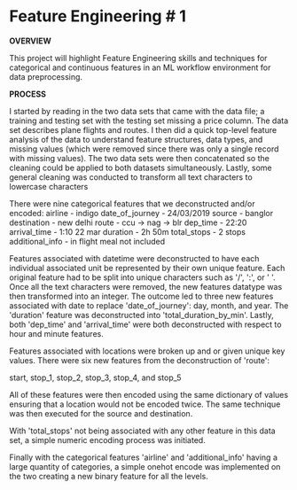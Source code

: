 # Feature Engineering # 1
**OVERVIEW**

This project will highlight Feature Engineering skills and techniques for categorical and continuous features in an ML workflow environment for data preprocessing.

**PROCESS**

I started by reading in the two data sets that came with the data file; a training and testing set with the testing set missing a price column. The data set describes plane flights and routes. I then did a quick top-level feature analysis of the data to understand feature structures, data types, and missing values (which were removed since there was only a single record with missing values). The two data sets were then concatenated so the cleaning could be applied to both datasets simultaneously. Lastly, some general cleaning was conducted to transform all text characters to lowercase characters

There were nine categorical features that we deconstructed and/or encoded:
airline - indigo
date_of_journey - 24/03/2019
source - banglor
destination - new delhi
route - ccu -> nag -> blr
dep_time - 22:20
arrival_time - 1:10 22 mar
duration - 2h 50m
total_stops - 2 stops
additional_info - in flight meal not included

Features associated with datetime were deconstructed to have each individual associated unit be represented by their own unique feature. Each original feature had to be split into unique characters such as '/', ':', or ' '. Once all the text characters were removed, the new features datatype was then transformed into an integer. The outcome led to three new features associated with date to replace 'date_of_journey': day, month, and year. The 'duration' feature was deconstructed into 'total_duration_by_min'. Lastly, both 'dep_time' and 'arrival_time' were both deconstructed with respect to hour and minute features.


Features associated with locations were broken up and or given unique key values. There were six new features from the deconstruction of 'route': 

start, stop_1, stop_2, stop_3, stop_4, and stop_5

All of these features were then encoded using the same dictionary of values ensuring that a location would not be encoded twice. The same technique was then executed for the source and destination.

With 'total_stops' not being associated with any other feature in this data set, a simple numeric encoding process was initiated.

Finally with the categorical features 'airline' and 'additional_info' having a large quantity of categories, a simple onehot encode was implemented on the two creating a new binary feature for all the levels.
